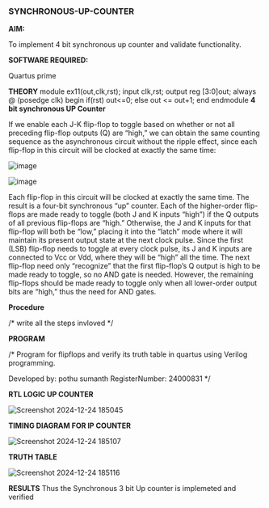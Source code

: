 ### SYNCHRONOUS-UP-COUNTER

**AIM:**

To implement 4 bit synchronous up counter and validate functionality.

**SOFTWARE REQUIRED:**

Quartus prime

**THEORY**
  module ex11(out,clk,rst);
          input clk,rst;
          output reg [3:0]out;
          always @ (posedge clk)
          begin
             if(rst)
               out<=0;
             else 
               out <= out+1;
          end
          endmodule
**4 bit synchronous UP Counter**

If we enable each J-K flip-flop to toggle based on whether or not all preceding flip-flop outputs (Q) are “high,” we can obtain the same counting sequence as the asynchronous circuit without the ripple effect, since each flip-flop in this circuit will be clocked at exactly the same time:

![image](https://github.com/naavaneetha/SYNCHRONOUS-UP-COUNTER/assets/154305477/d5db3fa0-e413-404c-b80e-b2f39d82e7e8)


![image](https://github.com/naavaneetha/SYNCHRONOUS-UP-COUNTER/assets/154305477/52cb61eb-d04b-442d-810c-31185a68410b)

Each flip-flop in this circuit will be clocked at exactly the same time.
The result is a four-bit synchronous “up” counter. Each of the higher-order flip-flops are made ready to toggle (both J and K inputs “high”) if the Q outputs of all previous flip-flops are “high.”
Otherwise, the J and K inputs for that flip-flop will both be “low,” placing it into the “latch” mode where it will maintain its present output state at the next clock pulse.
Since the first (LSB) flip-flop needs to toggle at every clock pulse, its J and K inputs are connected to Vcc or Vdd, where they will be “high” all the time.
The next flip-flop need only “recognize” that the first flip-flop’s Q output is high to be made ready to toggle, so no AND gate is needed.
However, the remaining flip-flops should be made ready to toggle only when all lower-order output bits are “high,” thus the need for AND gates.

**Procedure**

/* write all the steps invloved */

**PROGRAM**

/* Program for flipflops and verify its truth table in quartus using Verilog programming. 

Developed by: pothu sumanth
RegisterNumber: 24000831
*/

**RTL LOGIC UP COUNTER**


![Screenshot 2024-12-24 185045](https://github.com/user-attachments/assets/10e22799-7904-4b2d-b3ec-6100347a495e)


**TIMING DIAGRAM FOR IP COUNTER**


![Screenshot 2024-12-24 185107](https://github.com/user-attachments/assets/fc0f0175-e707-48a0-ae41-e881e3724869)



**TRUTH TABLE**


![Screenshot 2024-12-24 185116](https://github.com/user-attachments/assets/ea51713f-7bfc-4df7-a3d5-c05a7a845792)

**RESULTS**
Thus the Synchronous 3 bit Up counter is implemeted and verified
